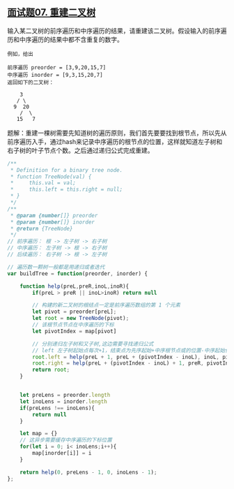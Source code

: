 ## [面试题07. 重建二叉树](https://leetcode-cn.com/problems/zhong-jian-er-cha-shu-lcof/)

输入某二叉树的前序遍历和中序遍历的结果，请重建该二叉树。假设输入的前序遍历和中序遍历的结果中都不含重复的数字。

```
例如，给出

前序遍历 preorder = [3,9,20,15,7]
中序遍历 inorder = [9,3,15,20,7]
返回如下的二叉树：

    3
   / \
  9  20
    /  \
   15   7
```

题解：重建一棵树需要先知道树的遍历原则，我们首先要要找到根节点，所以先从前序遍历入手，通过hash来记录中序遍历的根节点的位置，这样就知道左子树和右子树的叶子节点个数。之后通过递归公式完成重建。

```javascript
/**
 * Definition for a binary tree node.
 * function TreeNode(val) {
 *     this.val = val;
 *     this.left = this.right = null;
 * }
 */
/**
 * @param {number[]} preorder
 * @param {number[]} inorder
 * @return {TreeNode}
 */
// 前序遍历： 根 -> 左子树 -> 右子树
// 中序遍历： 左子树 -> 根 -> 右子树
// 后续遍历： 右子树 -> 根 -> 左子树

// 遍历数一颗树一般都是用递归或者迭代
var buildTree = function(preorder, inorder) {

    function help(preL,preR,inoL,inoR){
        if(preL > preR || inoL>inoR) return null

        // 构建的新二叉树的根结点一定是前序遍历数组的第 1 个元素
        let pivot = preorder[preL];
        let root = new TreeNode(pivot);
        // 该根节点节点在中序遍历的下标
        let pivotIndex = map[pivot]

        // 分别递归左子树和又子树,这边需要寻找递归公式
        // left 左子树起始点每次+1，结束点为先序起始+中序根节点或的位置-中序起始位置，中序起始不变，中序结尾为根节点上一位，右子树相反
        root.left = help(preL + 1, preL + (pivotIndex - inoL), inoL, pivotIndex - 1);
        root.right = help(preL + (pivotIndex - inoL) + 1, preR, pivotIndex + 1, inoR);
        return root;
    }


    let preLens = preorder.length
    let inoLens = inorder.length
    if(preLens !== inoLens){
        return null
    }

    let map = {}
    // 这异步需要缓存中序遍历的下标位置
    for(let i = 0; i< inoLens;i++){
        map[inorder[i]] = i
    }

    return help(0, preLens - 1, 0, inoLens - 1);
};
```

